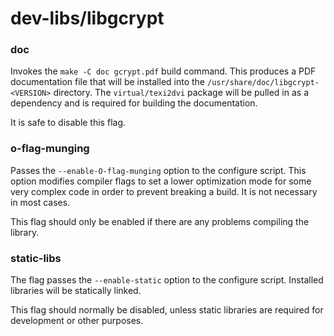# dev-libs/libgcrypt

### doc
Invokes the `make -C doc gcrypt.pdf` build command. This produces a PDF documentation file that will be installed into the `/usr/share/doc/libgcrypt-<VERSION>` directory. The `virtual/texi2dvi` package will be pulled in as a dependency and is required for building the documentation.

It is safe to disable this flag.

### o-flag-munging
Passes the `--enable-O-flag-munging` option to the configure script. This option modifies compiler flags to set a lower optimization mode for some very complex code in order to prevent breaking a build. It is not necessary in most cases.

This flag should only be enabled if there are any problems compiling the library.

### static-libs
The flag passes the `--enable-static` option to the configure script. Installed libraries will be statically linked.

This flag should normally be disabled, unless static libraries are required for development or other purposes.
